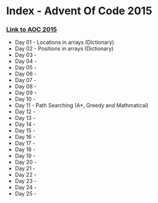 # __Index__ - Advent Of Code 2015 
### [Link to AOC 2015](https://adventofcode.com/2015/)

* Day 01 - Locations in arrays (Dictionary)
* Day 02 - Positions in arrays (Dictionary)
* Day 03 - 
* Day 04 - 
* Day 05 - 
* Day 06 - 
* Day 07 - 
* Day 08 - 
* Day 09 - 
* Day 10 - 
* Day 11 - Path Searching (A*, Greedy and Mathmatical)
* Day 12 - 
* Day 13 - 
* Day 14 - 
* Day 15 - 
* Day 16 - 
* Day 17 - 
* Day 18 - 
* Day 19 - 
* Day 20 - 
* Day 21 - 
* Day 22 - 
* Day 23 - 
* Day 24 - 
* Day 25 - 